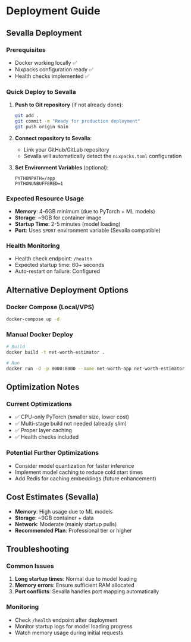 # Deployment Guide

## Sevalla Deployment

### Prerequisites
- Docker working locally ✅
- Nixpacks configuration ready ✅
- Health checks implemented ✅

### Quick Deploy to Sevalla

1. **Push to Git repository** (if not already done):
   ```bash
   git add .
   git commit -m "Ready for production deployment"
   git push origin main
   ```

2. **Connect repository to Sevalla**:
   - Link your GitHub/GitLab repository
   - Sevalla will automatically detect the `nixpacks.toml` configuration

3. **Set Environment Variables** (optional):
   ```
   PYTHONPATH=/app
   PYTHONUNBUFFERED=1
   ```

### Expected Resource Usage
- **Memory**: 4-6GB minimum (due to PyTorch + ML models)
- **Storage**: ~9GB for container image
- **Startup Time**: 2-5 minutes (model loading)
- **Port**: Uses `$PORT` environment variable (Sevalla compatible)

### Health Monitoring
- Health check endpoint: `/health`
- Expected startup time: 60+ seconds
- Auto-restart on failure: Configured

## Alternative Deployment Options

### Docker Compose (Local/VPS)
```bash
docker-compose up -d
```

### Manual Docker Deploy
```bash
# Build
docker build -t net-worth-estimator .

# Run
docker run -d -p 8000:8000 --name net-worth-app net-worth-estimator
```

## Optimization Notes

### Current Optimizations
- ✅ CPU-only PyTorch (smaller size, lower cost)
- ✅ Multi-stage build not needed (already slim)
- ✅ Proper layer caching
- ✅ Health checks included

### Potential Further Optimizations
- Consider model quantization for faster inference
- Implement model caching to reduce cold start times
- Add Redis for caching embeddings (future enhancement)

## Cost Estimates (Sevalla)
- **Memory**: High usage due to ML models
- **Storage**: ~9GB container + data
- **Network**: Moderate (mainly startup pulls)
- **Recommended Plan**: Professional tier or higher

## Troubleshooting

### Common Issues
1. **Long startup times**: Normal due to model loading
2. **Memory errors**: Ensure sufficient RAM allocated
3. **Port conflicts**: Sevalla handles port mapping automatically

### Monitoring
- Check `/health` endpoint after deployment
- Monitor startup logs for model loading progress
- Watch memory usage during initial requests
